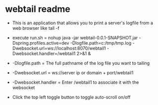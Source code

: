 # webtail readme

- This is an application that allows you to print a server's logfile from a web browser like tail -f

- execute run.sh = nohup java -jar webtail-0.0.1-SNAPSHOT.jar -Dspring.profiles.active=dev -Dlogfile.path=c:/tmp/tmp.log -Dwebsocket.url=ws://localhost:8070/webtail1 -Dwebsocket.handler=/webtail1 2>&1 &

- -Dlogfile.path = The full pathname of the log file you want to tailing

- -Dwebsocket.url = ws://server ip or domain + port/webtail1 

- -Dwebsocket.handler = Enter /webtail1 to associate it with the websocket

- Click the top left toggle button to toggle auto-scroll on/off
